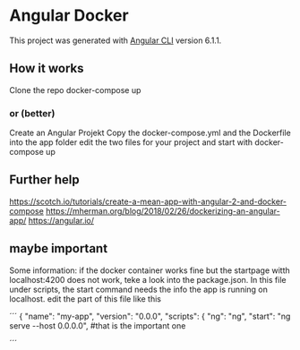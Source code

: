 # Angular Docker

This project was generated with [Angular CLI](https://github.com/angular/angular-cli) version 6.1.1.

## How it works

Clone the repo
docker-compose up

### or (better)

Create an Angular Projekt
Copy the docker-compose.yml and the Dockerfile into the app folder
edit the two files for your project
and start with docker-compose up


## Further help

https://scotch.io/tutorials/create-a-mean-app-with-angular-2-and-docker-compose
https://mherman.org/blog/2018/02/26/dockerizing-an-angular-app/
https://angular.io/


## maybe important
Some information: if the docker container works fine but the startpage witth localhost:4200 does not work,
teke a look into the package.json. In this file under scripts, the start command needs the info the app is running on localhost.
edit the part of this file like this

´´´
{
  "name": "my-app",
  "version": "0.0.0",
  "scripts": {
    "ng": "ng",
    "start": "ng serve --host 0.0.0.0",         #that is the important one

´´´